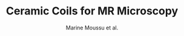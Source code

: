---
cat: ciel
subcat: neurophysics
bestof: false
author: Marine Moussu et al.
title: Ceramic Coils for MR Microscopy
year: 2022
type: incollection
url: https -//onlinelibrary.wiley.com/doi/10.1002/9783527827244.ch2
doi: 10.1002/9783527827244.ch2
booktitle: Magnetic Resonance Microscopy
---